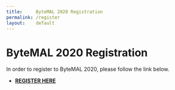 ```yaml
---
title:     ByteMAL 2020 Registration
permalink: /register
layout:    default
---
```


# ByteMAL 2020 Registration

In order to register to ByteMAL 2020, please follow the link below.
- **[REGISTER HERE](https://docs.google.com/forms/d/e/1FAIpQLSci9vJlwBg8W7eggVZu8zQQ7XDPPTHfOB4XVNoyr_-SvqiVcA/viewform?usp=sf_link)**
